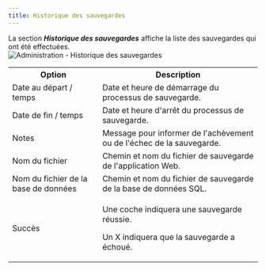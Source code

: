 ```yaml
---
title: Historique des sauvegardes
---
```

La section ***Historique des sauvegardes*** affiche la liste des sauvegardes qui ont été effectuées.  
![Administration - Historique des sauvegardes](https://webdevolutions.azureedge.net/docs/fr/server/clip10404.png) 

<table>
	<tr>
		<th>
Option 
		</th>
		<th>
Description 
		</th>
	</tr>
	<tr>
		<td>
Date au départ / temps 
		</td>
		<td>
Date et heure de démarrage du processus de sauvegarde. 
		</td>
	</tr>
	<tr>
		<td>
Date de fin / temps 
		</td>
		<td>
Date et heure d'arrêt du processus de sauvegarde. 
		</td>
	</tr>
	<tr>
		<td>
Notes 
		</td>
		<td>
Message pour informer de l'achèvement ou de l'échec de la sauvegarde. 
		</td>
	</tr>
	<tr>
		<td>
Nom du fichier 
		</td>
		<td>
Chemin et nom du fichier de sauvegarde de l'application Web. 
		</td>
	</tr>
	<tr>
		<td>
Nom du fichier de la base de données 
		</td>
		<td>
Chemin et nom du fichier de sauvegarde de la base de données SQL. 
		</td>
	</tr>
	<tr>
		<td>
Succès 
		</td>
		<td>

Une coche indiquera une sauvegarde réussie.  

Un X indiquera que la sauvegarde a échoué. 
		</td>
	</tr>
</table>


